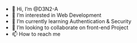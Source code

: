 - 👋 Hi, I’m @D3N2-A
- 👀 I’m interested in Web Development
- 🌱 I’m currently learning Authentication & Security
- 💞️ I’m looking to collaborate on front-end Project
- 📫 How to reach me  

<!---
D3N2-A/D3N2-A is a ✨ special ✨ repository because its `README.md` (this file) appears on your GitHub profile.
You can click the Preview link to take a look at your changes.
--->
